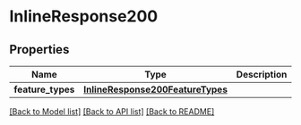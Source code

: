 # InlineResponse200

## Properties
Name | Type | Description | Notes
------------ | ------------- | ------------- | -------------
**feature_types** | [**InlineResponse200FeatureTypes**](InlineResponse200FeatureTypes.md) |  | [optional] 

[[Back to Model list]](../README.md#documentation-for-models) [[Back to API list]](../README.md#documentation-for-api-endpoints) [[Back to README]](../README.md)


